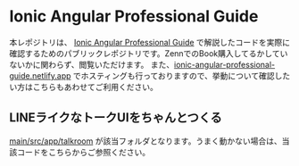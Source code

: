 # Ionic Angular Professional Guide
本レポジトリは、 [Ionic Angular Professional Guide](https://zenn.dev/rdlabo/books/7d1baed8f26279) で解説したコードを実際に確認するためのパブリックレポジトリです。ZennでのBook購入してるかしていないかに関わらず、閲覧いただけます。 また、[ionic-angular-professional-guide.netlify.app](https://ionic-angular-professional-guide.netlify.app/) でホスティングも行っておりますので、挙動について確認したい方はこちらもあわせてご利用ください。

## LINEライクなトークUIをちゃんとつくる
[main/src/app/talkroom](https://github.com/rdlabo-team/ionic-angular-professional-guide-app/tree/main/src/app/talkroom) が該当フォルダとなります。うまく動かない場合は、当該コードをこちらからご参照ください。
